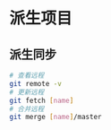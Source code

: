 # 派生项目

## 派生同步

```bash
# 查看远程
git remote -v
# 更新远程
git fetch [name]
# 合并远程
git merge [name]/master
```
